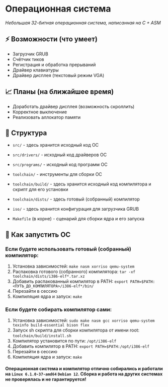 # Операционная система
*Небольшая 32-битная операционная система, написанная на C + ASM*

## ⚡️ Возможности (что умеет)
- Загрузчик GRUB
- Счётчик тиков
- Регистрация и обработка прерываний
- Драйвер клавиатуры
- Драйвер дисплея (текстовый режим VGA)

## 📈 Планы (на ближайшее время)
- Доработать драйвер дисплея (возможность скроллить)
- Корректное выключение
- Реализовать аллокатор памяти

## 🌳 Структура
- `src/` -
  здесь хранится исходный код ОС
- `src/drivers/` -
  исходный код драйверов ОС
- `src/programs/` -
  исходный код программ ОС
  
- `toolchain/` -
  инструменты для сборки ОС
- `toolchain/build/` -
  здесь хранится исходный код компилятора и скрипт для его установки
- `toolchain/dists/` -
  здесь готовый (собранный) компилятор
  
- `iso/` -
  здесь хранится конфигурация для загрузчика GRUB
- `Makefile` (в корне) -
  сценарий для сборки ядра и его запуска

## 🚀 Как запустить ОС
### Если будете использовать готовый (собранный) компилятор:
1. Установка зависимостей: `make nasm xorriso qemu-system`
2. Распаковка готового (собранного) компилятора: `tar -xf toolchain/dists/i386-elf*.tar.xz`
3. Добавить распакованный компилятор в PATH: `export PATH=$PATH:<ПУТЬ_ДО_КОМПИЛЯТОРА>/i386-elf*/bin/`
4. Перезайти в сессию
5. Компиляция ядра и запуск: `make`
     
### Если будете собирать компилятор сами:
1. Установка зависимостей: `sudo make nasm gcc xorriso qemu-system texinfo build-essential bison flex`
2. Запуск sh скрипта для сборки компилятора от имени root: `toolchain/build/install.sh`
3. Компилятор установится по пути: `/opt/i386-elf`
4. Добавить компилятор в PATH: `export PATH=$PATH:/opt/i386-elf`
5. Перезайти в сессию
6. Компиляция ядра и запуск: `make`

#### Операционная система и компилятор отлично собирались и работали на `Linux 6.1.0-37-amd64` `Debian 12`. Сборка и работа на других системах не проверялась и не гарантируется! 
